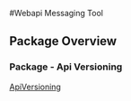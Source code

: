 #Webapi Messaging Tool

## Package Overview
### Package - Api Versioning
[ApiVersioning](https://github.com/dotnet/aspnet-api-versioning)